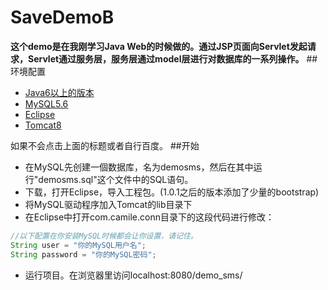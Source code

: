 # SaveDemoB
**这个demo是在我刚学习Java Web的时候做的。通过JSP页面向Servlet发起请求，Servlet通过服务层，服务层通过model层进行对数据库的一系列操作。**
##环境配置
- [Java6以上的版本](http://jingyan.baidu.com/article/f96699bb8b38e0894e3c1bef.html)
- [MySQL5.6](http://jingyan.baidu.com/article/4b07be3c67853c48b380f311.html)
- [Eclipse](http://jingyan.baidu.com/article/425e69e6d0f6bebe14fc1610.html)
- [Tomcat8](http://jingyan.baidu.com/article/870c6fc33e62bcb03fe4be90.html)

如果不会点击上面的标题或者自行百度。
##开始
-  在MySQL先创建一個数据库，名为demosms，然后在其中运行"demosms.sql"这个文件中的SQL语句。
-  下载，打开Eclipse，导入工程包。(1.0.1之后的版本添加了少量的bootstrap)
-  将MySQL驱动程序加入Tomcat的lib目录下
-  在Eclipse中打开com.camile.conn目录下的这段代码进行修改：
```java
//以下配置在你安装MySQL时候都会让你设置，请记住。
String user = "你的MySQL用户名";
String password = "你的MySQL密码";
```
- 运行项目。在浏览器里访问localhost:8080/demo_sms/
